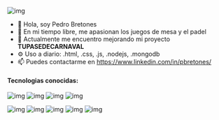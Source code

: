 ![img](https://i.ibb.co/6yQJfGQ/Sin-t-tulo.png)
- 👋 Hola, soy Pedro Bretones 
- 👀 En mi tiempo libre, me apasionan los juegos de mesa y el padel
- 🌱 Actualmente me encuentro mejorando mi proyecto **TUPASEDECARNAVAL**
- ⚙️ Uso a diario: .html, .css, .js, .nodejs, .mongodb
- 📫 Puedes contactarme en https://www.linkedin.com/in/pbretones/

#### Tecnologias conocidas:
![img](https://img.shields.io/badge/-HTML-E34F26?logo=html5&logoColor=white&logoWidth=30)
![img](https://img.shields.io/badge/-CSS-1572B6?logo=CSS3&logoColor=white&logoWidth=30)
![img](https://img.shields.io/badge/-jQuery-0769AD?logo=jquery&logoColor=white&logoWidth=30)
![img](https://img.shields.io/badge/-ReactJs-61DAFB?logo=react&logoColor=white&logoWidth=30)


![img](https://img.shields.io/badge/-MongoDB-47A248?logo=mongodb&logoColor=white&logoWidth=30)
![img](https://img.shields.io/badge/-NodeJS-339933?logo=node.js&logoColor=white&logoWidth=30)
![img](https://img.shields.io/badge/-Express-000000?logo=express&logoColor=white&logoWidth=30)
![img](https://img.shields.io/badge/-PHP-777BB4?logo=php&logoColor=white&logoWidth=30)
![img](https://img.shields.io/badge/-Symfony-000000?logo=symfony&logoColor=white&logoWidth=30)



